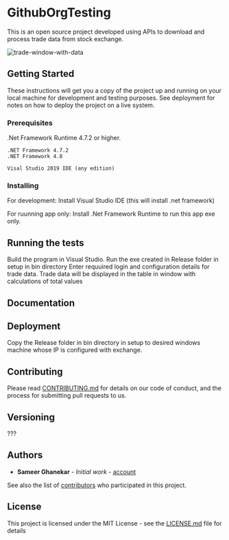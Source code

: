 # GithubOrgTesting

This is an open source project developed using APIs to download and process trade data from stock exchange.

![trade-window-with-data](https://user-images.githubusercontent.com/85736384/122161108-bb6b9580-ce8e-11eb-9d07-d408586c73cc.jpg)


## Getting Started

These instructions will get you a copy of the project up and running on your local machine for development and testing purposes. See deployment for notes on how to deploy the project on a live system.


### Prerequisites

.Net Framework Runtime 4.7.2 or higher.

```
.NET Framework 4.7.2
.NET Framework 4.8

Visal Studio 2019 IDE (any edition)

```

### Installing

For development:
Install Visual Studio IDE (this will install .net framework)

For ruunning app only:
Install .Net Framework Runtime to run this app exe only.


## Running the tests

Build the program in Visual Studio.
Run the exe created in Release folder in setup in bin directory
Enter requuired login and configuration details for trade data.
Trade data will be displayed in the table in window with calculations of total values

## Documentation



## Deployment

Copy the Release folder in bin directory in setup to desired windows machine whose IP is configured with exchange.


## Contributing

Please read [CONTRIBUTING.md](https://gist.github.com/) for details on our code of conduct, and the process for submitting pull requests to us.


## Versioning

??? 


## Authors

* **Sameer Ghanekar** - *Initial work* - [account](https://github.com/sghanekar-infofin)

See also the list of [contributors](https://github.com/your/project/contributors) who participated in this project.


## License

This project is licensed under the MIT License - see the [LICENSE.md](LICENSE.md) file for details

